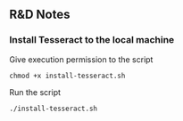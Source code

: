 ## R&D Notes

### Install Tesseract to the local machine 
Give execution permission to the script
```shell
chmod +x install-tesseract.sh
```
Run the script
```shell
./install-tesseract.sh
```
